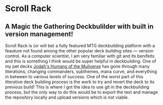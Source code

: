 # Scroll Rack
## A Magic the Gathering Deckbulilder with built in version management!

Scroll Rack is (or will be) a fully featured MTG deckbuilding platform with a feauture not found among the other popular deck building sites — version control. As a computer scientist, I am very familiar with git and its benifeits and this is something I think would be super helpful in deckbuilding. One of my pet decks [Jodah's Humans of the Muliverse](https://moxfield.com/decks/YGFa45mTqkCfr5HLte6wZQ) has gone through many itterations, changing commanders, subthemes, mana curve, and everything in between to various levels of success. One of the worst part of this itterative deck building process is the work to try and revert the deck to its previous build! This is where I got the idea to use git in the deckbuilding process, but the only way to do this would be to export the text and manage the repository locally and upload versions which is not viable.